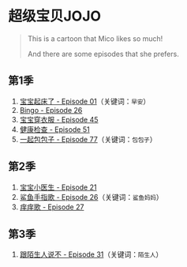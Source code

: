 # 超级宝贝JOJO

> This is a cartoon that Mico likes so much!
> 
> And there are some episodes that she prefers.

## 第1季

1. [宝宝起床了 - Episode 01](https://www.iqiyi.com/v_19rt6imhq8.html)（关键词：`早安`）
2. [Bingo - Episode 26](https://www.iqiyi.com/v_19rvm5gpj8.html)
3. [宝宝穿衣服 - Episode 45](https://www.iqiyi.com/v_19rwjrwy0w.html) 
4. [健康检查 - Episode 51](https://www.iqiyi.com/v_onlibyemm8.html)
5. [一起包包子 - Episode 77](https://www.iqiyi.com/v_19ry9bpja4.html)（关键词：`包包子`）

## 第2季

1. [宝宝小医生 - Episode 21](https://www.iqiyi.com/v_25ki164c93o.html)
2. [鲨鱼手指歌 - Episode 26](https://www.iqiyi.com/v_1o7wzgz8yao.html)（关键词：`鲨鱼妈妈`）
3. [痒痒歌 - Episode 27](https://www.iqiyi.com/v_194tsmkrgy8.html)

## 第3季

1. [跟陌生人说不 - Episode 31](https://www.iqiyi.com/v_un72cew43s.html)（关键词：`陌生人`）
